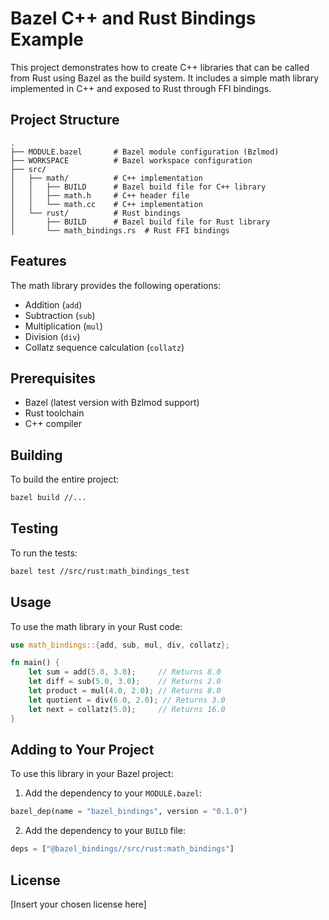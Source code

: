 # Bazel C++ and Rust Bindings Example

This project demonstrates how to create C++ libraries that can be called from Rust using Bazel as the build system. It includes a simple math library implemented in C++ and exposed to Rust through FFI bindings.

## Project Structure

```
.
├── MODULE.bazel       # Bazel module configuration (Bzlmod)
├── WORKSPACE          # Bazel workspace configuration
├── src/
│   ├── math/          # C++ implementation
│   │   ├── BUILD      # Bazel build file for C++ library
│   │   ├── math.h     # C++ header file
│   │   └── math.cc    # C++ implementation
│   └── rust/          # Rust bindings
│       ├── BUILD      # Bazel build file for Rust library
│       └── math_bindings.rs  # Rust FFI bindings
```

## Features

The math library provides the following operations:
- Addition (`add`)
- Subtraction (`sub`)
- Multiplication (`mul`)
- Division (`div`)
- Collatz sequence calculation (`collatz`)

## Prerequisites

- Bazel (latest version with Bzlmod support)
- Rust toolchain
- C++ compiler

## Building

To build the entire project:
```bash
bazel build //...
```

## Testing

To run the tests:
```bash
bazel test //src/rust:math_bindings_test
```

## Usage

To use the math library in your Rust code:

```rust
use math_bindings::{add, sub, mul, div, collatz};

fn main() {
    let sum = add(5.0, 3.0);     // Returns 8.0
    let diff = sub(5.0, 3.0);    // Returns 2.0
    let product = mul(4.0, 2.0); // Returns 8.0
    let quotient = div(6.0, 2.0); // Returns 3.0
    let next = collatz(5.0);     // Returns 16.0
}
```

## Adding to Your Project

To use this library in your Bazel project:

1. Add the dependency to your `MODULE.bazel`:
```python
bazel_dep(name = "bazel_bindings", version = "0.1.0")
```

2. Add the dependency to your `BUILD` file:
```python
deps = ["@bazel_bindings//src/rust:math_bindings"]
```

## License

[Insert your chosen license here]